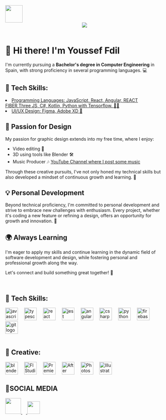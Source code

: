 <div>
  <a href="https://www.youtube.com/@YFB_Prod" target="_blank">
    <img src="https://cdn-icons-png.flaticon.com/512/1384/1384060.png"  width="55" />
  </a>
</div>
<div align="center">
  <img src="background.gif" />
</div>
<br>

<h1>👋 Hi there! I'm Youssef Fdil</h1>

I'm currently pursuing a **Bachelor's degree in Computer Engineering** in Spain, with strong proficiency in several programming languages. 💻

<h2>🔧 Tech Skills:</h2>
<u>
  <li>
  Programming Languages: JavaScript, React, Angular, <a href="https://github.com/pmndrs/react-three-fiber">REACT FIBER</a>,Three JS,  C#, Kotlin, Python with Tensorflow. 👨‍💻
  </li>
  <li>
  UI/UX Design: Figma, Adobe XD 🎨
  </li>
</u>

<h2>🎨 Passion for Design</h2>
My passion for graphic design extends into my free time, where I enjoy:
<ul>
  <li>Video editing 🎥</li>
  <li>3D using tools like Blender 🛠️</li>
  <li>Music Producer 🎶 <a href="https://www.youtube.com/@YFB_Prod">YouTube Channel where I post some music</a></li>
</ul>

Through these creative pursuits, I've not only honed my technical skills but also developed a mindset of continuous growth and learning. 🚀

<h2>💡 Personal Development</h2>
Beyond technical proficiency, I'm committed to personal development and strive to embrace new challenges with enthusiasm. Every project, whether it's coding a new feature or refining a design, offers an opportunity for growth and innovation. 🌱

<h2>🌍 Always Learning</h2>
I'm eager to apply my skills and continue learning in the dynamic field of software development and design, while fostering personal and professional growth along the way.

Let's connect and build something great together! 🚀

<br>

<div align="left">
  <!-- Tech Skills / Programming Languages -->
  <h2>🔧 Tech Skills:</h2>
  <img src="https://cdn.jsdelivr.net/gh/devicons/devicon/icons/javascript/javascript-original.svg" height="40" alt="javascript logo" />
  <img width="12" />
  <img src="https://cdn.jsdelivr.net/gh/devicons/devicon/icons/typescript/typescript-original.svg" height="40" alt="typescript logo" />
  <img width="12" />
  <img src="https://cdn.jsdelivr.net/gh/devicons/devicon/icons/react/react-original.svg" height="40" alt="react logo" />
  <img width="12" />
  <img src="https://cdn.jsdelivr.net/gh/devicons/devicon/icons/jest/jest-plain.svg" height="40" alt="jest logo" />
  <img width="12" />
  <img src="https://cdn.jsdelivr.net/gh/devicons/devicon/icons/angularjs/angularjs-original.svg" height="40" alt="angularjs logo" />
  <img width="12" />
  <img src="https://cdn.jsdelivr.net/gh/devicons/devicon/icons/csharp/csharp-original.svg" height="40" alt="csharp logo" />
  <img width="12" />
  <img src="https://cdn.jsdelivr.net/gh/devicons/devicon/icons/python/python-original.svg" height="40" alt="python logo" />
  <img width="12" />
  <img src="https://cdn.jsdelivr.net/gh/devicons/devicon/icons/firebase/firebase-plain.svg" height="40" alt="firebase logo" />
  <img width="12" />
  <img src="https://cdn.jsdelivr.net/gh/devicons/devicon/icons/git/git-original.svg" height="40" alt="git logo" />
</div>

<br>

<div align="left">
  <!-- Creative / Design & Music -->
  <h2>🎨 Creative:</h2>
  <img src="https://cdn.jsdelivr.net/gh/devicons/devicon/icons/blender/blender-original.svg" height="40" alt="blender logo" />
  <img width="12" />
  <img src="https://www.image-line.com/wp-content/themes/intracto/build/images/fl-fruit-logo.png" height="40" alt="FlStudio logo" />
  <img width="12" />
  <img src="https://upload.wikimedia.org/wikipedia/commons/thumb/4/40/Adobe_Premiere_Pro_CC_icon.svg/493px-Adobe_Premiere_Pro_CC_icon.svg.png" height="40" alt="Premiere Pro logo" />
  <img width="12" />
  <img src="https://upload.wikimedia.org/wikipedia/commons/thumb/c/cb/Adobe_After_Effects_CC_icon.svg/1051px-Adobe_After_Effects_CC_icon.svg.png" height="40" alt="After Effects logo" />
  <img width="12" />
  <img src="https://upload.wikimedia.org/wikipedia/commons/thumb/a/af/Adobe_Photoshop_CC_icon.svg/1200px-Adobe_Photoshop_CC_icon.svg.png" height="40" alt="Photoshop logo" />
  <img width="12" />
  <img src="https://cdn.pixabay.com/photo/2021/02/03/12/28/adobe-illustrator-5977785_640.png" height="40" alt="Illustrator logo">
  <img width="12" />

</div>
<h2>👥SOCIAL MEDIA</h2>
<div align="left">
  <a href="https://www.linkedin.com/in/youssef-fdil-6b6497187/" target="_blank">
    <img src="https://img.icons8.com/color/512/linkedin.png"  width="50"/>
  <img width="12" />
  </a>
    <a href="https://www.youtube.com/@YFB_Prod" target="_blank">
    <img src="https://cdn-icons-png.flaticon.com/512/1384/1384060.png"  width="40" />
  </a>
</div>

